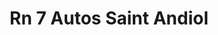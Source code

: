 ---
title: "Rn 7 Autos Saint Andiol"
url: /saint-andiol/rn-7-autos-saint-andiol/
shop: réparation de voitures
---